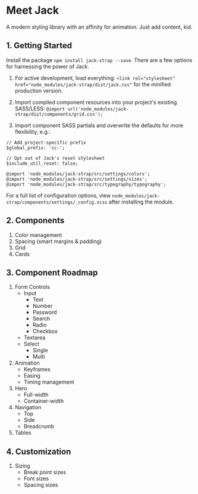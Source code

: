 # Meet Jack
A modern styling library with an affinity for animation.  Just add content, kid.

## 1. Getting Started
Install the package `npm install jack-strap --save`.  There are a few options for harnessing the power of Jack.

1. For active development, load everything:
`<link rel="stylesheet" href="node_modules/jack-strap/dist/jack.css"`
for the minified production version.

1. Import compiled component resources into your project's existing SASS/LESS:
`@import url('node_modules/jack-strap/dist/components/grid.css');`

2. Import component SASS partials and overwrite the defaults for more flexibility, e.g.:
```
// Add project-specific prefix
$global_prefix: 'cc-';

// Opt out of Jack's reset stylesheet
$include_util_reset: false;

@import 'node_modules/jack-strap/src/settings/colors';
@import 'node_modules/jack-strap/src/settings/sizes';
@import 'node_modules/jack-strap/src/typography/typography';
```

For a full list of configuration options, view `node_modules/jack-strap/components/settings/_config.scss` after installing the module.

## 2. Components
1. Color management
2. Spacing (smart margins & padding)
3. Grid
4. Cards

## 3. Component Roadmap
1. Form Controls
    * Input
        * Text
        * Number
        * Password
        * Search
        * Radio
        * Checkbox
    * Textarea
    * Select
        * Single
        * Multi
2. Animation
    * Keyframes
    * Easing
    * Timing management
3. Hero
    * Full-width
    * Container-width
4. Navigation
    * Top
    * Side
    * Breadcrumb
5. Tables

## 4. Customization
1. Sizing
    * Break point sizes
    * Font sizes
    * Spacing sizes